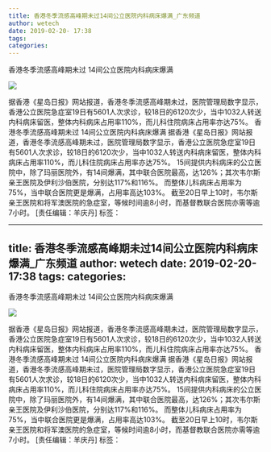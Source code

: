 ```yaml
---
title: 香港冬季流感高峰期未过14间公立医院内科病床爆满_广东频道
author: wetech
date: 2019-02-20- 17:38
tags: 
categories: 
---
```

香港冬季流感高峰期未过 14间公立医院内科病床爆满
<!-- more -->
                
<img align="center" border="0" src="http://p2.ifengimg.com/a/2016/0810/204c433878d5cf9size1_w16_h16.png" />
                
            
据香港《星岛日报》网站报道，香港冬季流感高峰期未过，医院管理局数字显示，香港公立医院急症室19日有5601人次求诊，较18日的6120次少，当中1032人转送内科病床留医，整体内科病床占用率110%，而儿科住院病床占用率亦达75%。
香港冬季流感高峰期未过 14间公立医院内科病床爆满
据香港《星岛日报》网站报道，香港冬季流感高峰期未过，医院管理局数字显示，香港公立医院急症室19日有5601人次求诊，较18日的6120次少，当中1032人转送内科病床留医，整体内科病床占用率110%，而儿科住院病床占用率亦达75%。
15间提供内科病床的公立医院中，除了玛丽医院外，有14间爆满，其中联合医院最高，达126%；其次韦尔斯亲王医院及伊利沙伯医院，分别达117%和116%。
而整体儿科病床占用率为75%，当中联合医院更是爆满，占用率高达103%。
截至20日早上10时，韦尔斯亲王医院和将军澳医院的急症室，等候时间逾8小时，而基督教联合医院亦需等逾7小时。
[责任编辑：羊庆丹]
标签：
 
             
---
title: 香港冬季流感高峰期未过14间公立医院内科病床爆满_广东频道
author: wetech
date: 2019-02-20- 17:38
tags: 
categories: 
---
香港冬季流感高峰期未过 14间公立医院内科病床爆满
<!-- more -->
                
<img align="center" border="0" src="http://p2.ifengimg.com/a/2016/0810/204c433878d5cf9size1_w16_h16.png" />
                
            
据香港《星岛日报》网站报道，香港冬季流感高峰期未过，医院管理局数字显示，香港公立医院急症室19日有5601人次求诊，较18日的6120次少，当中1032人转送内科病床留医，整体内科病床占用率110%，而儿科住院病床占用率亦达75%。
香港冬季流感高峰期未过 14间公立医院内科病床爆满
据香港《星岛日报》网站报道，香港冬季流感高峰期未过，医院管理局数字显示，香港公立医院急症室19日有5601人次求诊，较18日的6120次少，当中1032人转送内科病床留医，整体内科病床占用率110%，而儿科住院病床占用率亦达75%。
15间提供内科病床的公立医院中，除了玛丽医院外，有14间爆满，其中联合医院最高，达126%；其次韦尔斯亲王医院及伊利沙伯医院，分别达117%和116%。
而整体儿科病床占用率为75%，当中联合医院更是爆满，占用率高达103%。
截至20日早上10时，韦尔斯亲王医院和将军澳医院的急症室，等候时间逾8小时，而基督教联合医院亦需等逾7小时。
[责任编辑：羊庆丹]
标签：
 
             
